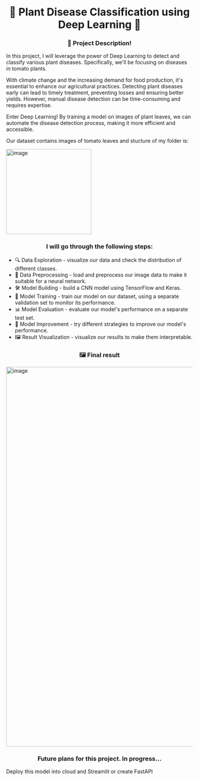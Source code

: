 <center>
<h1>🌱 Plant Disease Classification using Deep Learning 🍅</h1>
</center>

<div align="center">
<h3>🎯 Project Description!</h3>
</div>

In this project, I will leverage the power of Deep Learning to detect and classify various plant diseases. Specifically, we'll be focusing on diseases in tomato plants.

With climate change and the increasing demand for food production, it's essential to enhance our agricultural practices. Detecting plant diseases early can lead to timely treatment, preventing losses and ensuring better yields. However, manual disease detection can be time-consuming and requires expertise.

Enter Deep Learning! By training a model on images of plant leaves, we can automate the disease detection process, making it more efficient and accessible.

Our dataset contains images of tomato leaves and stucture of my folder is: 

<img width="230" alt="image" src="https://github.com/AnriiGegliuk/Plant_Disease_CNN/assets/120349975/8629ca02-c9c8-43c6-8653-0df2bf5e162a">

<div align="center">
<h3> I will go through the following steps:</h3>
</div>


* 🔍 Data Exploration - visualize our data and check the distribution of different classes.
* 🧹 Data Preprocessing - load and preprocess our image data to make it suitable for a neural network.
* 🛠 Model Building - build a CNN model using TensorFlow and Keras.
* 🎯 Model Training - train our model on our dataset, using a separate validation set to monitor its performance.
* 📊 Model Evaluation - evaluate our model's performance on a separate test set.
* 🔄 Model Improvement - try different strategies to improve our model's performance.
* 🖼️ Result Visualization - visualize our results to make them interpretable.




<div align="center">
<h3> 🖼️ Final result</h3>
</div>

<img width="1025" alt="image" src="https://github.com/AnriiGegliuk/Plant_Disease_CNN/assets/120349975/670b6122-756d-421c-af36-7f90fe9f3733">


<center>
<h3> Future plans for this project. In progress... </h3>
</center>

Deploy this model into cloud and Streamlit or create FastAPI


